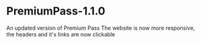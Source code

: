 # PremiumPass-1.1.0
An updated version of Premium Pass The website is now more responsive, the headers and it's links are now clickable
